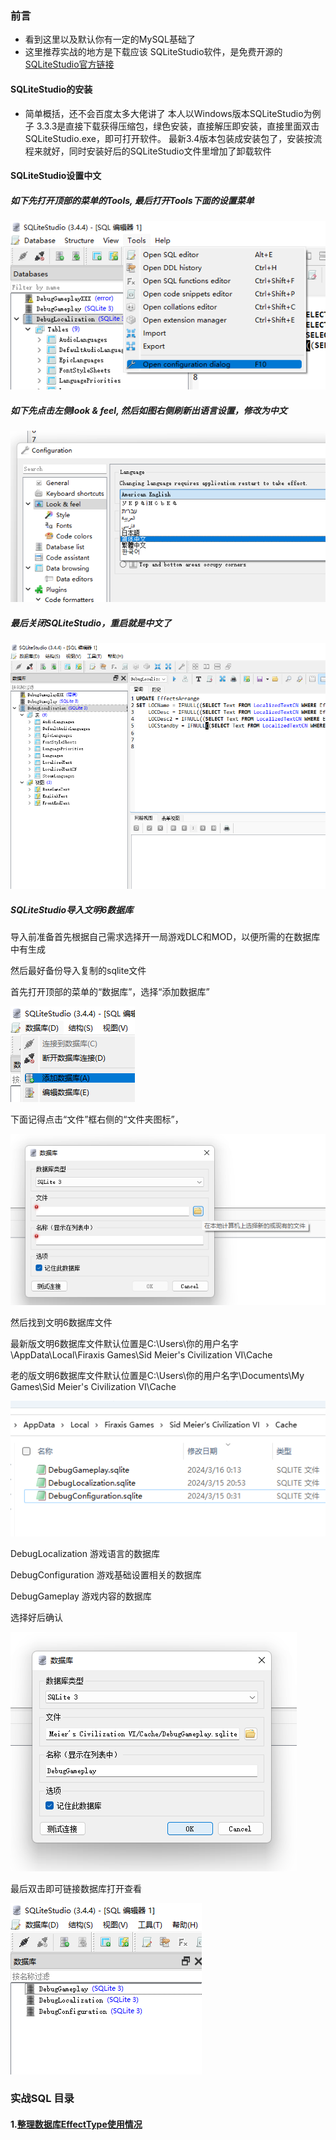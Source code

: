 ### 前言
- 看到这里以及默认你有一定的MySQL基础了
- 这里推荐实战的地方是下载应该 SQLiteStudio软件，是免费开源的[SQLiteStudio官方链接](https://sqlitestudio.pl/)
#### SQLiteStudio的安装
- 简单概括，还不会百度太多大佬讲了
本人以Windows版本SQLiteStudio为例子
3.3.3是直接下载获得压缩包，绿色安装，直接解压即安装，直接里面双击SQLiteStudio.exe，即可打开软件。
最新3.4版本包装成安装包了，安装按流程来就好，同时安装好后的SQLiteStudio文件里增加了卸载软件
#### SQLiteStudio设置中文
##### 如下先打开顶部的菜单的Tools, 最后打开Tools下面的设置菜单
![](../%E5%AD%98%E6%94%BE%E7%85%A7%E7%89%87/1image.png)
##### 如下先点击左侧look & feel, 然后如图右侧刷新出语言设置，修改为中文
![](../%E5%AD%98%E6%94%BE%E7%85%A7%E7%89%87/2image.png)
##### 最后关闭SQLiteStudio，重启就是中文了
![](../%E5%AD%98%E6%94%BE%E7%85%A7%E7%89%87/3image.png)
##### SQLiteStudio导入文明6数据库
导入前准备首先根据自己需求选择开一局游戏DLC和MOD，以便所需的在数据库中有生成

然后最好备份导入复制的sqlite文件

首先打开顶部的菜单的“数据库”，选择“添加数据库”

![输入图片说明](../%E5%AD%98%E6%94%BE%E7%85%A7%E7%89%87/7image.png)

下面记得点击“文件”框右侧的“文件夹图标”，

![导入文明6数据库](../%E5%AD%98%E6%94%BE%E7%85%A7%E7%89%87/5image.png)

然后找到文明6数据库文件

最新版文明6数据库文件默认位置是C:\Users\你的用户名字\AppData\Local\Firaxis Games\Sid Meier's Civilization VI\Cache

老的版文明6数据库文件默认位置是C:\Users\你的用户名字\Documents\My Games\Sid Meier's Civilization VI\Cache

![选择它们](../%E5%AD%98%E6%94%BE%E7%85%A7%E7%89%87/6image.png)

DebugLocalization 游戏语言的数据库

DebugConfiguration 游戏基础设置相关的数据库

DebugGameplay 游戏内容的数据库

选择好后确认

![选择好后确认](../%E5%AD%98%E6%94%BE%E7%85%A7%E7%89%87/8image.png)

最后双击即可链接数据库打开查看

![输入图片说明](../%E5%AD%98%E6%94%BE%E7%85%A7%E7%89%87/9image.png)

### 实战SQL 目录

#### 1.[整理数据库EffectType使用情况](SQL实战例子/SQL项目1-官方EffectType使用情况/SQL1.md)